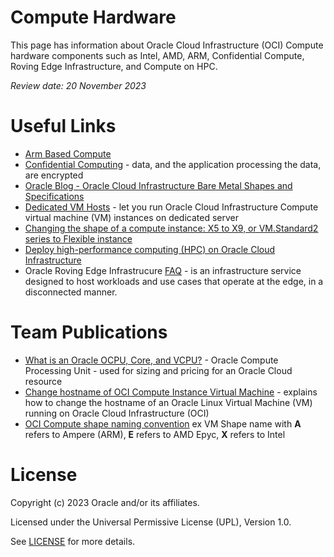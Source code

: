 # Compute Hardware

This page has information about Oracle Cloud Infrastructure (OCI) Compute hardware components such as Intel, AMD, ARM, Confidential Compute, Roving Edge Infrastructure, and Compute on HPC.

<i> Review date: 20 November 2023 </i>

# Useful Links

- [Arm Based Compute](https://docs.oracle.com/en-us/iaas/Content/Compute/References/arm.htm)
- [Confidential Computing](https://docs.oracle.com/en-us/iaas/Content/Compute/References/confidential_compute.htm) - data, and the application processing the data, are encrypted 
- [Oracle Blog - Oracle Cloud Infrastructure Bare Metal Shapes and Specifications](https://blogs.oracle.com/cloud-infrastructure/post/oracle-cloud-infrastructure-bare-metal-shapes-and-specifications)
- [Dedicated VM Hosts](https://docs.oracle.com/en-us/iaas/Content/Compute/Concepts/dedicatedvmhosts.htm) - let you run Oracle Cloud Infrastructure Compute virtual machine (VM) instances on dedicated server
- [Changing the shape of a compute instance: X5 to X9, or VM.Standard2 series to Flexible instance](https://docs.oracle.com/en-us/iaas/Content/Compute/Tasks/resizinginstances.htm#Changing_the_Shape_of_an_Instance)
- [Deploy high-performance computing (HPC) on Oracle Cloud Infrastructure](https://docs.oracle.com/en/solutions/deploy-hpc-on-oci/index.html#GUID-F216B94E-33C5-44A6-92F8-2DE1E5880242)
- Oracle Roving Edge Infrastrucure [FAQ](https://www.oracle.com/cloud/roving-edge-infrastructure/faq/) - is an infrastructure service designed to host workloads and use cases that operate at the edge, in a disconnected manner.
 
# Team Publications

- [What is an Oracle OCPU, Core, and VCPU?](https://github.com/mariusscholtz/Oracle-Cloud-Infrastructure-resources/blob/main/what-is-ocpu-vcpu.md) - Oracle Compute Processing Unit - used for sizing and pricing for an Oracle Cloud resource
- [Change hostname of OCI Compute Instance Virtual Machine](https://github.com/mariusscholtz/Oracle-Cloud-Infrastructure-resources/blob/main/rename-hostname.md) - explains how to change the hostname of an Oracle Linux Virtual Machine (VM) running on Oracle Cloud Infrastructure (OCI)
- [OCI Compute shape naming convention](https://github.com/mariusscholtz/Oracle-Cloud-Infrastructure-resources) ex VM Shape name with <b>A</b> refers to Ampere (ARM), <b>E</b> refers to AMD Epyc, <b>X</b> refers to Intel

# License

Copyright (c) 2023 Oracle and/or its affiliates.

Licensed under the Universal Permissive License (UPL), Version 1.0.

See [LICENSE](https://github.com/oracle-devrel/technology-engineering/blob/main/LICENSE) for more details.
